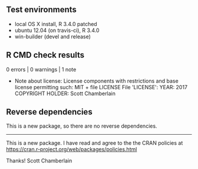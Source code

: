 ## Test environments

* local OS X install, R 3.4.0 patched
* ubuntu 12.04 (on travis-ci), R 3.4.0
* win-builder (devel and release)

## R CMD check results

0 errors | 0 warnings | 1 note

* Note about license:
License components with restrictions and base license permitting such:
  MIT + file LICENSE
File 'LICENSE':
  YEAR: 2017
  COPYRIGHT HOLDER: Scott Chamberlain

## Reverse dependencies

This is a new package, so there are no reverse dependencies.

---

This is a new package. I have read and agree to the the CRAN
policies at https://cran.r-project.org/web/packages/policies.html

Thanks!
Scott Chamberlain
